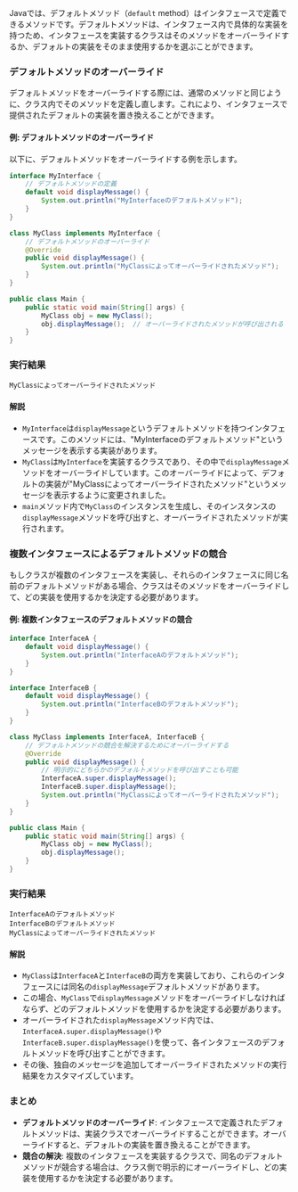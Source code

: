 Javaでは、デフォルトメソッド（`default` method）はインタフェースで定義できるメソッドです。デフォルトメソッドは、インタフェース内で具体的な実装を持つため、インタフェースを実装するクラスはそのメソッドをオーバーライドするか、デフォルトの実装をそのまま使用するかを選ぶことができます。

### デフォルトメソッドのオーバーライド

デフォルトメソッドをオーバーライドする際には、通常のメソッドと同じように、クラス内でそのメソッドを定義し直します。これにより、インタフェースで提供されたデフォルトの実装を置き換えることができます。

#### 例: デフォルトメソッドのオーバーライド

以下に、デフォルトメソッドをオーバーライドする例を示します。

```java
interface MyInterface {
    // デフォルトメソッドの定義
    default void displayMessage() {
        System.out.println("MyInterfaceのデフォルトメソッド");
    }
}

class MyClass implements MyInterface {
    // デフォルトメソッドのオーバーライド
    @Override
    public void displayMessage() {
        System.out.println("MyClassによってオーバーライドされたメソッド");
    }
}

public class Main {
    public static void main(String[] args) {
        MyClass obj = new MyClass();
        obj.displayMessage();  // オーバーライドされたメソッドが呼び出される
    }
}
```

### 実行結果

```plaintext
MyClassによってオーバーライドされたメソッド
```

#### 解説

- `MyInterface`は`displayMessage`というデフォルトメソッドを持つインタフェースです。このメソッドには、"MyInterfaceのデフォルトメソッド"というメッセージを表示する実装があります。
- `MyClass`は`MyInterface`を実装するクラスであり、その中で`displayMessage`メソッドをオーバーライドしています。このオーバーライドによって、デフォルトの実装が"MyClassによってオーバーライドされたメソッド"というメッセージを表示するように変更されました。
- `main`メソッド内で`MyClass`のインスタンスを生成し、そのインスタンスの`displayMessage`メソッドを呼び出すと、オーバーライドされたメソッドが実行されます。

### 複数インタフェースによるデフォルトメソッドの競合

もしクラスが複数のインタフェースを実装し、それらのインタフェースに同じ名前のデフォルトメソッドがある場合、クラスはそのメソッドをオーバーライドして、どの実装を使用するかを決定する必要があります。

#### 例: 複数インタフェースのデフォルトメソッドの競合

```java
interface InterfaceA {
    default void displayMessage() {
        System.out.println("InterfaceAのデフォルトメソッド");
    }
}

interface InterfaceB {
    default void displayMessage() {
        System.out.println("InterfaceBのデフォルトメソッド");
    }
}

class MyClass implements InterfaceA, InterfaceB {
    // デフォルトメソッドの競合を解決するためにオーバーライドする
    @Override
    public void displayMessage() {
        // 明示的にどちらかのデフォルトメソッドを呼び出すことも可能
        InterfaceA.super.displayMessage();
        InterfaceB.super.displayMessage();
        System.out.println("MyClassによってオーバーライドされたメソッド");
    }
}

public class Main {
    public static void main(String[] args) {
        MyClass obj = new MyClass();
        obj.displayMessage();
    }
}
```

### 実行結果

```plaintext
InterfaceAのデフォルトメソッド
InterfaceBのデフォルトメソッド
MyClassによってオーバーライドされたメソッド
```

#### 解説

- `MyClass`は`InterfaceA`と`InterfaceB`の両方を実装しており、これらのインタフェースには同名の`displayMessage`デフォルトメソッドがあります。
- この場合、`MyClass`で`displayMessage`メソッドをオーバーライドしなければならず、どのデフォルトメソッドを使用するかを決定する必要があります。
- オーバーライドされた`displayMessage`メソッド内では、`InterfaceA.super.displayMessage()`や`InterfaceB.super.displayMessage()`を使って、各インタフェースのデフォルトメソッドを呼び出すことができます。
- その後、独自のメッセージを追加してオーバーライドされたメソッドの実行結果をカスタマイズしています。

### まとめ

- **デフォルトメソッドのオーバーライド**: インタフェースで定義されたデフォルトメソッドは、実装クラスでオーバーライドすることができます。オーバーライドすると、デフォルトの実装を置き換えることができます。
- **競合の解決**: 複数のインタフェースを実装するクラスで、同名のデフォルトメソッドが競合する場合は、クラス側で明示的にオーバーライドし、どの実装を使用するかを決定する必要があります。
